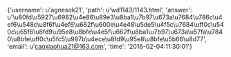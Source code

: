 {'username': u'agnesok21', 'path': u'wd1143/1143.html', 'answer': u'\u80fd\u5927\u6982\u4e86\u89e3\u8ba1\u7b97\u673a\u7684\u786c\u4ef6\u548c\u8f6f\u4ef6\u662f\u600e\u4e48\u5de5\u4f5c\u7684\uff0c\u540c\u65f6\u8fd9\u95e8\u8bfe\u4e5f\u662f\u8ba1\u7b97\u673a\u57fa\u7840\u8bfe\uff0c\u5fc5\u987b\u4ece\u8fd9\u95e8\u8bfe\u5b66\u8d77', 'email': u'caoxiaohua21@163.com', 'time': '2016-02-04:11:30:01'}